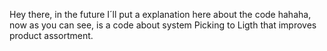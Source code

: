 Hey there, in the future I´ll put a explanation here about the code hahaha, now as you can see, is a code about system Picking to Ligth that improves product assortment.
